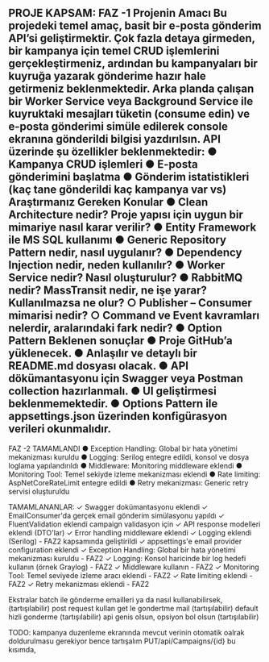 PROJE KAPSAM:
FAZ -1
Projenin Amacı
Bu projedeki temel amaç, basit bir e-posta gönderim API’si geliştirmektir. Çok fazla detaya
girmeden, bir kampanya için temel CRUD işlemlerini gerçekleştirmeniz, ardından bu
kampanyaları bir kuyruğa yazarak gönderime hazır hale getirmeniz beklenmektedir.
Arka planda çalışan bir Worker Service veya Background Service ile kuyruktaki mesajları
tüketin (consume edin) ve e-posta gönderimi simüle edilerek console ekranına gönderildi
bilgisi yazdırılsın.
API üzerinde şu özellikler beklenmektedir:
● Kampanya CRUD işlemleri
● E-posta gönderimini başlatma
● Gönderim istatistikleri (kaç tane gönderildi kaç kampanya var vs)
Araştırmanız Gereken Konular
● Clean Architecture nedir? Proje yapısı için uygun bir mimariye nasıl karar verilir?
● Entity Framework ile MS SQL kullanımı
● Generic Repository Pattern nedir, nasıl uygulanır?
● Dependency Injection nedir, neden kullanılır?
● Worker Service nedir? Nasıl oluşturulur?
● RabbitMQ nedir? MassTransit nedir, ne işe yarar? Kullanılmazsa ne olur?
○ Publisher – Consumer mimarisi nedir?
○ Command ve Event kavramları nelerdir, aralarındaki fark nedir?
● Option Pattern
Beklenen sonuçlar
● Proje GitHub’a yüklenecek.
● Anlaşılır ve detaylı bir README.md dosyası olacak.
● API dökümantasyonu için Swagger veya Postman collection hazırlanmalı.
● UI geliştirmesi beklenmemektedir.
● Options Pattern ile appsettings.json üzerinden konfigürasyon verileri okunmalıdır.
--------------

FAZ -2 TAMAMLANDI
● Exception Handling: Global bir hata yönetimi mekanizması kuruldu
● Logging: Serilog entegre edildi, konsol ve dosya loglama yapılandırıldı
● Middleware: Monitoring middleware eklendi
● Monitoring Tool: Temel sekiyde izleme mekanizması eklendi
● Rate limiting: AspNetCoreRateLimit entegre edildi
● Retry mekanizması: Generic retry servisi oluşturuldu

TAMAMLANANLAR:
✓ Swagger dokümantasyonu eklendi
✓ EmailConsumer'da gerçek email gönderim simülasyonu yapıldı
✓ FluentValidation eklendi campaign validasyon için
✓ API response modelleri eklendi (DTO'lar)
✓ Error handling middleware eklendi
✓ Logging eklendi (Serilog) - FAZ2 kapsamında geliştirildi
✓ appsettings'e email provider configuration eklendi
✓ Exception Handling: Global bir hata yönetimi mekanizması kuruldu - FAZ2
✓ Logging: Konsol haricinde bir log hedefi kullanın (örnek Graylog) - FAZ2
✓ Middleware kullanın - FAZ2
✓ Monitoring Tool: Temel seviyede izleme aracı eklendi - FAZ2
✓ Rate limiting eklendi - FAZ2
✓ Retry mekanizması eklendi - FAZ2

Ekstralar
batch ile gönderme emailleri ya da nasıl kullanabilirsek,(tartışılabilir)
post request kullan get le gondertme mail (tartışılabilir)
default hizli gonderme (tartışılabilir)
api genis olsun, opsiyon bol olsun (tartışılabilir)


TODO: kampanya duzenleme ekranında mevcut verinin otomatik oalrak doldurulmasu gerekiyor bence tartışalım PUT/api/Campaigns/{id} bu kısımda,